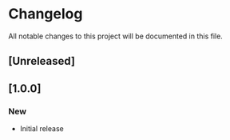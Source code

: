 # Changelog
All notable changes to this project will be documented in this file.

## [Unreleased]

## [1.0.0]
### New

- Initial release
  
